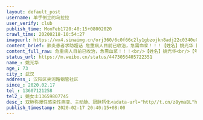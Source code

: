 ```yaml
---
layout: default_post
username: 单手倒立的乌拉拉
user_verify: club
publish_time: MonFeb1720:40:15+08002020
crawl_time: 20200218-10:54:27
imageurl: https://wx4.sinaimg.cn/orj360/6c0f66c2ly1gbzojkn8adj22c0340u0y.jpg
content_brief: 肺炎患者求助超话 危重病人目前已收治，急需血浆！！！【姓名】姚光华【年龄】73【所在城市】武汉【所在小区、社区】汉阳区夹河路钢管社区【患病时间】2020.02.17【联系方式】13607121258【其他紧急联系人】姚女士13659807745【病情描述】 双肺弥漫性感染性病变、主动脉、冠脉钙化  ...全文
content_full_raw: 危重病人目前已收治，急需血浆！！！<br/>【姓名】姚光华<br/>【年龄】73<br/>【所在城市】武汉<br/>【所在小区、社区】汉阳区夹河路钢管社区<br/>【患病时间】2020.02.17<br/>【联系方式】13607121258<br/>【其他紧急联系人】姚女士13659807745<br/>【病情描述】双肺弥漫性感染性病变、主动脉、冠脉钙化<adata-url="http://t.cn/z8ymaBL"href="http://weibo.com/p/100101B2094655D465AAF84892"data-hide=""><spanclass='url-icon'><imgstyle='width:1rem;height:1rem'src='https://h5.sinaimg.cn/upload/2015/09/25/3/timeline_card_small_location_default.png'></span><spanclass="surl-text">武汉·武汉市汉阳医院</span></a><adata-url="http://t.cn/z8ymaBL"href="http://weibo.com/p/100101B2094655D465AAF84892"data-hide=""><spanclass='url-icon'><imgstyle='width:1rem;height:1rem'src='https://h5.sinaimg.cn/upload/2015/09/25/3/timeline_card_small_location_default.png'></span><spanclass="surl-text">武汉·武汉市汉阳医院</span></a>
status_url: https://m.weibo.cn/status/4473056405722351
name_: 姚光华
age_: 73
city_: 武汉
address_: 汉阳区夹河路钢管社区
since_: 2020.02.17
tel_: 13607121258
tel2_: 姚女士13659807745
desc_: 双肺弥漫性感染性病变、主动脉、冠脉钙化<adata-url="http//t.cn/z8ymaBL"href="http//weibo.com/p/100101B2094655D465AAF84892"data-hide=""><spanclass='url-icon'><imgstyle='width1rem;height1rem'src='https//h5.sinaimg.cn/upload/2015/09/25/3/timeline_card_small_location_default.png'></span><spanclass="surl-text">武汉·武汉市汉阳医院</span></a><adata-url="http//t.cn/z8ymaBL"href="http//weibo.com/p/100101B2094655D465AAF84892"data-hide=""><spanclass='url-icon'><imgstyle='width1rem;height1rem'src='https//h5.sinaimg.cn/upload/2015/09/25/3/timeline_card_small_location_default.png'></span><spanclass="surl-text">武汉·武汉市汉阳医院</span></a>
publish_timestamp: 2020-02-17 20:40:15+08:00
---
```

